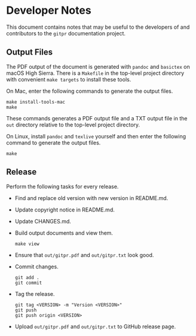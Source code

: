 Developer Notes
===============
This document contains notes that may be useful to the developers of and
contributors to the `gitpr` documentation project.


Output Files
------------
The PDF output of the document is generated with `pandoc` and `basictex`
on macOS High Sierra. There is a `Makefile` in the top-level project
directory with convenient `make targets` to install these tools.

On Mac, enter the following commands to generate the output files.

    make install-tools-mac
    make

These commands generates a PDF output file and a TXT output file in the
`out` directory relative to the top-level project directory.

On Linux, install `pandoc` and `texlive` yourself and then enter the
following command to generate the output files.

    make


Release
-------
Perform the following tasks for every release.

  - Find and replace old version with new version in README.md.
  - Update copyright notice in README.md.
  - Update CHANGES.md.
  - Build output documents and view them.

        make view

  - Ensure that `out/gitpr.pdf` and `out/gitpr.txt` look good.
  - Commit changes.

        git add .
        git commit

  - Tag the release.

        git tag <VERSION> -m "Version <VERSION>"
        git push
        git push origin <VERSION>

  - Upload `out/gitpr.pdf` and `out/gitpr.txt` to GitHub release page.
